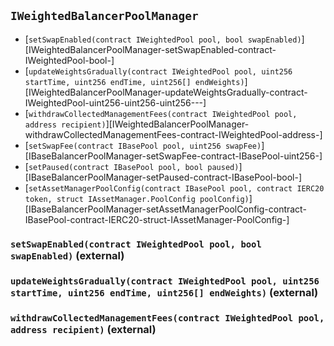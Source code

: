 ## <span id="IWeightedBalancerPoolManager"></span> `IWeightedBalancerPoolManager`



- [`setSwapEnabled(contract IWeightedPool pool, bool swapEnabled)`][IWeightedBalancerPoolManager-setSwapEnabled-contract-IWeightedPool-bool-]
- [`updateWeightsGradually(contract IWeightedPool pool, uint256 startTime, uint256 endTime, uint256[] endWeights)`][IWeightedBalancerPoolManager-updateWeightsGradually-contract-IWeightedPool-uint256-uint256-uint256---]
- [`withdrawCollectedManagementFees(contract IWeightedPool pool, address recipient)`][IWeightedBalancerPoolManager-withdrawCollectedManagementFees-contract-IWeightedPool-address-]
- [`setSwapFee(contract IBasePool pool, uint256 swapFee)`][IBaseBalancerPoolManager-setSwapFee-contract-IBasePool-uint256-]
- [`setPaused(contract IBasePool pool, bool paused)`][IBaseBalancerPoolManager-setPaused-contract-IBasePool-bool-]
- [`setAssetManagerPoolConfig(contract IBasePool pool, contract IERC20 token, struct IAssetManager.PoolConfig poolConfig)`][IBaseBalancerPoolManager-setAssetManagerPoolConfig-contract-IBasePool-contract-IERC20-struct-IAssetManager-PoolConfig-]
### <span id="IWeightedBalancerPoolManager-setSwapEnabled-contract-IWeightedPool-bool-"></span> `setSwapEnabled(contract IWeightedPool pool, bool swapEnabled)` (external)



### <span id="IWeightedBalancerPoolManager-updateWeightsGradually-contract-IWeightedPool-uint256-uint256-uint256---"></span> `updateWeightsGradually(contract IWeightedPool pool, uint256 startTime, uint256 endTime, uint256[] endWeights)` (external)



### <span id="IWeightedBalancerPoolManager-withdrawCollectedManagementFees-contract-IWeightedPool-address-"></span> `withdrawCollectedManagementFees(contract IWeightedPool pool, address recipient)` (external)



